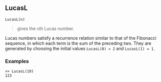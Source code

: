## LucasL

```
LucasL(n)
```

> gives the `n`th Lucas number.

Lucas numbers satisfy a recurrence relation similar to that of the Fibonacci sequence, in which each term is the sum of the preceding two. They are generated by choosing the initial values `LucasL(0) = 2` and `LucasL(1) = 1`.

### Examples

```
>> LucasL(10)
123
```
